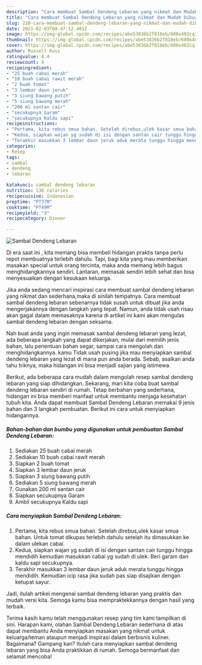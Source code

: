 ```yaml
---
description: "Cara membuat Sambal Dendeng Lebaran yang nikmat dan Mudah Dibuat"
title: "Cara membuat Sambal Dendeng Lebaran yang nikmat dan Mudah Dibuat"
slug: 228-cara-membuat-sambal-dendeng-lebaran-yang-nikmat-dan-mudah-dibuat
date: 2021-02-03T08:47:12.401Z
image: https://img-global.cpcdn.com/recipes/abe53836b2f810eb/680x482cq70/sambal-dendeng-lebaran-foto-resep-utama.jpg
thumbnail: https://img-global.cpcdn.com/recipes/abe53836b2f810eb/680x482cq70/sambal-dendeng-lebaran-foto-resep-utama.jpg
cover: https://img-global.cpcdn.com/recipes/abe53836b2f810eb/680x482cq70/sambal-dendeng-lebaran-foto-resep-utama.jpg
author: Russell Ross
ratingvalue: 4.4
reviewcount: 9
recipeingredient:
- "25 buah cabai merah"
- "10 buah cabai rawit merah"
- "2 buah tomat"
- "3 lembar daun jeruk"
- "3 siung bawang putih"
- "5 siung bawang merah"
- "200 ml santan cair"
- "secukupnya Garam"
- "secukupnya Kaldu sapi"
recipeinstructions:
- "Pertama, kita rebus smua bahan. Setelah direbus,ulek kasar smua bahan. Untuk tomat dikupas terlebih dahulu setelah itu dimasukkan ke dalam ulekan cabai."
- "Kedua, siapkan wajan yg sudah di isi dengan santan cair tunggu hingga mendidih kemudian masukkan cabai yg sudah di ulek. Beri garam dan kaldu sapi secukupnya."
- "Terakhir masukkan 3 lembar daun jeruk aduk merata tunggu hingga mendidih. Kemudian icip rasa jika sudah pas siap disajikan dengan ketupat sayur."
categories:
- Resep
tags:
- sambal
- dendeng
- lebaran

katakunci: sambal dendeng lebaran 
nutrition: 130 calories
recipecuisine: Indonesian
preptime: "PT37M"
cooktime: "PT49M"
recipeyield: "3"
recipecategory: Dinner

---
```



![Sambal Dendeng Lebaran](https://img-global.cpcdn.com/recipes/abe53836b2f810eb/680x482cq70/sambal-dendeng-lebaran-foto-resep-utama.jpg)

Di era  saat ini , kita memang bisa membeli hidangan praktis tanpa perlu repot membuatnya terlebih dahulu. Tapi, bagi kita yang mau memberikan masakan special untuk orang tercinta, maka anda memang lebih bagus menghidangkannya sendiri. Lantaran, memasak sendiri lebih sehat dan bisa menyesuaikan dengan kesukaan keluarga.

Jika anda sedang mencari inspirasi cara membuat sambal dendeng lebaran yang nikmat dan sederhana,maka di sinilah tempatnya. Cara membuat sambal dendeng lebaran  sebenarnya tidak susah untuk dibuat jika anda mengerjakannya dengan langkah yang tepat. Namun, anda tidak usah risau akan gagal dalam memasaknya 
karena di artikel ini kami akan mengulas sambal dendeng lebaran dengan seksama.  



Nah buat anda yang ingin memasak sambal dendeng lebaran yang lezat, ada beberapa langkah yang dapat dikerjakan, mulai dari memilih jenis bahan, lalu penentuan bahan segar, sampai cara mengolah dan menghidangkannya. kamu Tidak usah pusing jika mau menyiapkan sambal dendeng lebaran yang lezat di mana pun anda berada. Sebab, asalkan anda  tahu triknya, maka hidangan ini bisa menjadi sajian yang istimewa.

Berikut, ada beberapa cara mudah dalam mengolah resep sambal dendeng lebaran yang siap dihidangkan. Sekarang, mari kita coba buat sambal dendeng lebaran sendiri di rumah. Tetap berbahan yang sederhana, hidangan ini bisa memberi manfaat untuk membantu menjaga kesehatan tubuh kita. Anda dapat membuat Sambal Dendeng Lebaran memakai 9 jenis bahan dan 3 langkah pembuatan. Berikut ini cara untuk menyiapkan hidangannya.

<!--inarticleads1-->

##### Bahan-bahan dan bumbu yang digunakan untuk pembuatan Sambal Dendeng Lebaran:

1. Sediakan 25 buah cabai merah
1. Sediakan 10 buah cabai rawit merah
1. Siapkan 2 buah tomat
1. Siapkan 3 lembar daun jeruk
1. Siapkan 3 siung bawang putih
1. Sediakan 5 siung bawang merah
1. Gunakan 200 ml santan cair
1. Siapkan secukupnya Garam
1. Ambil secukupnya Kaldu sapi




<!--inarticleads2-->

##### Cara menyiapkan Sambal Dendeng Lebaran:

1. Pertama, kita rebus smua bahan. Setelah direbus,ulek kasar smua bahan. Untuk tomat dikupas terlebih dahulu setelah itu dimasukkan ke dalam ulekan cabai.
1. Kedua, siapkan wajan yg sudah di isi dengan santan cair tunggu hingga mendidih kemudian masukkan cabai yg sudah di ulek. Beri garam dan kaldu sapi secukupnya.
1. Terakhir masukkan 3 lembar daun jeruk aduk merata tunggu hingga mendidih. Kemudian icip rasa jika sudah pas siap disajikan dengan ketupat sayur.




Jadi, itulah artikel mengenai  sambal dendeng lebaran  yang praktis dan mudah versi kita. Semoga kamu bisa mempraktekkannya dengan hasil yang terbaik. 

Terima kasih kamu telah menggunakan resep yang tim kami tampilkan di sini. Harapan kami, olahan  Sambal Dendeng Lebaran sederhana di atas dapat membantu Anda menyiapkan masakan yang nikmat untuk keluarga/teman ataupun menjadi inspirasi dalam berbisnis kuliner. Bagaimana? Gampang kan? Itulah cara menyiapkan sambal dendeng lebaran yang bisa Anda praktikkan di rumah. Semoga bermanfaat dan selamat mencoba!

